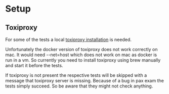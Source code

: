 # Setup

## Toxiproxy

For some of the tests a local [toxiproxy installation](https://github.com/Shopify/toxiproxy#1-installing-toxiproxy) is needed.

Unfortunately the docker version of toxiproxy does not work correctly on mac. It would need --net=host which does not work on mac as docker is run in a vm. So currently you need to install toxiproxy using brew manually and start it before the tests.

If toxiproxy is not present the respective tests will be skipped with a message that toxiproxy server is missing.
Because of a bug in pax exam the tests simply succeed. So be aware that they might not check anything.
